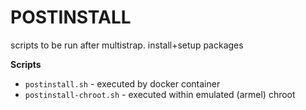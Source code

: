 POSTINSTALL
=================

scripts to be run after multistrap. install+setup packages

**Scripts**

* `postinstall.sh` - executed by docker container
* `postinstall-chroot.sh` - executed within emulated (armel) chroot